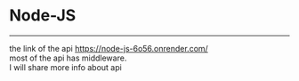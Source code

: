 # Node-JS
---



the link of the api https://node-js-6o56.onrender.com/ <br/>
most of the api has middleware. <br/>
I will share more info about api 
